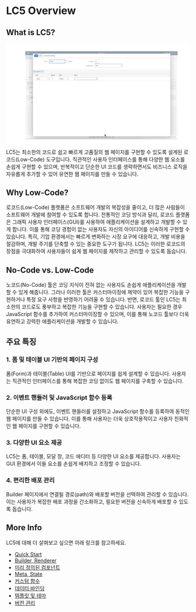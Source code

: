 # LC5 Overview

## What is LC5?

![Image](assets/lc5_introduce.gif)
LC5는 최소한의 코드로 쉽고 빠르게 고품질의 웹 페이지를 구현할 수 있도록 설계된 로코드(Low-Code) 도구입니다. 직관적인 사용자 인터페이스를 통해 다양한 웹 요소를 손쉽게 구현할 수 있으며, 반복적이고 단순한 UI 코드를 생략하면서도 비즈니스 로직을 자유롭게 추가할 수 있어 유연한 웹 페이지를 만들 수 있습니다.

## Why Low-Code?

로코드(Low-Code) 플랫폼은 소프트웨어 개발의 복잡성을 줄이고, 더 많은 사람들이 소프트웨어 개발에 참여할 수 있도록 합니다. 전통적인 코딩 방식과 달리, 로코드 플랫폼은 그래픽 사용자 인터페이스(GUI)를 사용하여 애플리케이션을 설계하고 개발할 수 있게 합니다. 이를 통해 코딩 경험이 없는 사용자도 자신의 아이디어를 신속하게 구현할 수 있습니다. 특히, 기업 환경에서는 빠르게 변화하는 시장 요구에 대응하고, 개발 비용을 절감하며, 개발 주기를 단축할 수 있는 중요한 도구가 됩니다. LC5는 이러한 로코드의 장점을 극대화하여 사용자들이 쉽게 웹 페이지를 제작하고 관리할 수 있도록 돕습니다.

## No-Code vs. Low-Code

노코드(No-Code) 툴은 코딩 지식이 전혀 없는 사용자도 손쉽게 애플리케이션을 개발할 수 있게 해줍니다. 그러나 이러한 툴은 커스터마이징에 제약이 있어 복잡한 기능을 구현하거나 특정 요구 사항을 반영하기 어려울 수 있습니다. 반면, 로코드 툴인 LC5는 최소한의 코드로도 풍부하고 복잡한 기능을 구현할 수 있습니다. 사용자는 필요한 경우 JavaScript 함수를 추가하여 커스터마이징할 수 있으며, 이를 통해 노코드 툴보다 더욱 유연하고 강력한 애플리케이션을 개발할 수 있습니다.

## 주요 특징

### 1. 폼 및 테이블 UI 기반의 페이지 구성

폼(Form)과 테이블(Table) UI를 기반으로 페이지를 쉽게 설계할 수 있습니다. 사용자는 직관적인 인터페이스를 통해 복잡한 코딩 없이도 웹 페이지를 구축할 수 있습니다.

### 2. 이벤트 핸들러 및 JavaScript 함수 등록

단순한 UI 구성 외에도, 이벤트 핸들러를 설정하고 JavaScript 함수를 등록하여 동적인 웹 페이지를 만들 수 있습니다. 이를 통해 사용자는 더욱 상호작용적이고 사용자 친화적인 웹 페이지를 구현할 수 있습니다.

### 3. 다양한 UI 요소 제공

LC5는 폼, 테이블, 모달 창, 코드 에디터 등 다양한 UI 요소를 제공합니다. 사용자는 GUI 환경에서 이들 요소를 손쉽게 배치하고 조정할 수 있습니다.

### 4. 편리한 배포 관리

Builder 페이지에서 연결될 경로(path)와 배포할 버전을 선택하여 관리할 수 있습니다. 이는 사용자가 복잡한 배포 과정을 간소화하고, 필요한 버전을 신속하게 배포할 수 있도록 돕습니다.

## More Info

LC5에 대해 더 살펴보고 싶으면 아래 링크를 참고하세요.

- [Quick Start](quickstart.md)
- [Builder, Renderer](concepts/builder_renderer.md)
- [미리 정의된 컴포넌트](concepts/prebuilt_components.md)
- [Meta, State](concepts/meta_state.md)
- [커스텀 함수](concepts/function.md)
- [데이터 바인딩](concepts/binding.md)
- [템플릿 및 테마](concepts/templates.md)
- [버전 관리](concepts/versioning.md)
